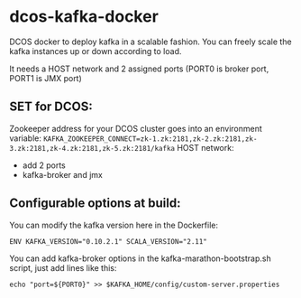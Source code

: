 # dcos-kafka-docker
DCOS docker to deploy kafka in a scalable fashion.
You can freely scale the kafka instances up or down according to load.

It needs a HOST network and 2 assigned ports (PORT0 is broker port, PORT1 is JMX port)

## SET for DCOS:

Zookeeper address for your DCOS cluster goes into an environment variable:
```KAFKA_ZOOKEEPER_CONNECT=zk-1.zk:2181,zk-2.zk:2181,zk-3.zk:2181,zk-4.zk:2181,zk-5.zk:2181/kafka```
HOST network:
- add 2 ports
- kafka-broker and jmx

## Configurable options at build:
You can modify the kafka version here in the Dockerfile:
```
ENV KAFKA_VERSION="0.10.2.1" SCALA_VERSION="2.11"
```

You can add kafka-broker options in the kafka-marathon-bootstrap.sh script, just add lines like this:
```
echo "port=${PORT0}" >> $KAFKA_HOME/config/custom-server.properties
```
